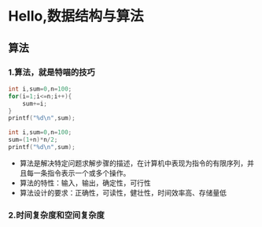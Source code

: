 # Hello,数据结构与算法
## 算法
### 1.算法，就是特喵的技巧
```c
int i,sum=0,n=100;
for(i=1;i<=n;i++){
    sum+=i;
}
printf("%d\n",sum);
```
```c
int i,sum=0,n=100;
sum=(1+n)*n/2;
printf("%d\n",sum);
```
- 算法是解决特定问题求解步骤的描述，在计算机中表现为指令的有限序列，并且每一条指令表示一个或多个操作。
- 算法的特性：输入，输出，确定性，可行性
- 算法设计的要求：正确性，可读性，健壮性，时间效率高、存储量低
### 2.时间复杂度和空间复杂度